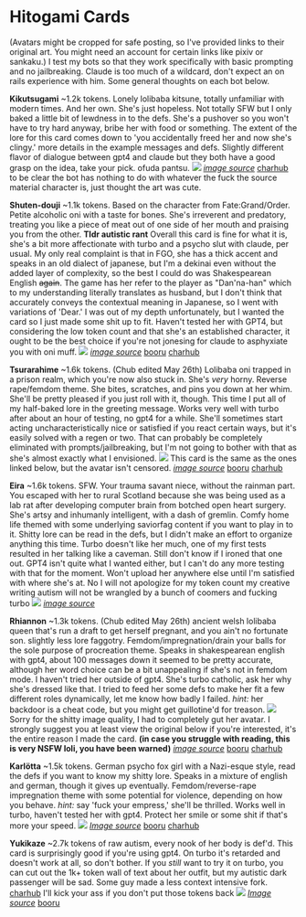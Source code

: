 # Hitogami Cards

(Avatars might be cropped for safe posting, so I've provided links to their original art. You might need an account for certain links like pixiv or sankaku.) 
I test my bots so that they work specifically with basic prompting and no jailbreaking. Claude is too much of a wildcard, don't expect an on rails experience with him. Some general thoughts on each bot below.



**Kikutsugami** ~1.2k tokens. Lonely lolibaba kitsune, totally unfamiliar with modern times. And her own. She's just hopeless. 
Not totally SFW but I only baked a little bit of lewdness in to the defs. She's a pushover so you won't have to try hard anyway, bribe her with food or something. The extent of the lore for this card comes down to 'you accidentally freed her and now she's clingy.' more details in the example messages and defs. Slightly different flavor of dialogue between gpt4 and claude but they both have a good grasp on the idea, take your pick. ofuda pantsu.
![](https://files.catbox.moe/bgze0s.png)
[*image source*](https://hitomi.la/reader/2411866.html#393) [charhub](https://www.chub.ai/characters/hitogami/Kikutsugami/main)
to be clear the bot has nothing to do with whatever the fuck the source material character is, just thought the art was cute.

**Shuten-douji** ~1.1k tokens. Based on the character from Fate:Grand/Order. Petite alcoholic oni with a taste for bones. She's irreverent and predatory, treating you like a piece of meat out of one side of her mouth and praising you from the other.
**Tldr autistic rant**
Overall this card is fine for what it is, she's a bit more affectionate with turbo and a psycho slut with claude, per usual. My only real complaint is that in FGO, she has a thick accent and speaks in an old dialect of japanese, but I'm a dekinai even without the added layer of complexity, so the best I could do was Shakespearean English ~~again~~. The game has her refer to the player as "Dan'na-han" which to my understanding literally translates as husband, but I don't think that accurately conveys the contextual meaning in Japanese, so I went with variations of 'Dear.' 
I was out of my depth unfortunately, but I wanted the card so I just made some shit up to fit.
Haven't tested her with GPT4, but considering the low token count and that she's an established character, it ought to be the best choice if you're not jonesing for claude to asphyxiate you with oni muff.
![](https://files.catbox.moe/fi751i.png)
[*image source*](https://beta.sankakucomplex.com/post/show/9156519) [booru](https://booru.plus/+pygmalion2018) [charhub](https://www.chub.ai/characters/hitogami/Shuten-douji/)

**Tsurarahime** ~1.6k tokens. (Chub edited May 26th) Lolibaba oni trapped in a prison realm, which you're now also stuck in. She's *very* horny. Reverse rape/femdom theme. She bites, scratches, and pins you down at her whim. She'll be pretty pleased if you just roll with it, though. 
This time I put all of my half-baked lore in the greeting message. Works very well with turbo after about an hour of testing, no gpt4 for a while. She'll sometimes start acting uncharacteristically nice or satisfied if you react certain ways, but it's easily solved with a regen or two. That can probably be completely eliminated with prompts/jailbreaking, but I'm not going to bother with that as she's almost exactly what I envisioned.
![](https://files.catbox.moe/ln6foy.png)
This card is the same as the ones linked below, but the avatar isn't censored.
[*image source*](https://www.pixiv.net/en/artworks/99775438) [booru](https://booru.plus/+pygmalion1225) [charhub](https://www.characterhub.org/characters/hitogami/Tsurarahime)

**Eira** ~1.6k tokens. SFW. Your trauma savant niece, without the rainman part. You escaped with her to rural Scotland because she was being used as a lab rat after developing computer brain from botched open heart surgery. She's artsy and inhumanly intelligent, with a dash of gremlin. Comfy home life themed with some underlying saviorfag content if you want to play in to it. Shitty lore can be read in the defs, but I didn't make an effort to organize anything this time.
Turbo doesn't like her much, one of my first tests resulted in her talking like a caveman. Still don't know if I ironed that one out. GPT4 isn't quite what I wanted either, but I can't do any more testing with that for the moment. Won't upload her anywhere else until I'm satisfied with where she's at. No I will not apologize for my token count my creative writing autism will not be wrangled by a bunch of coomers and fucking turbo
![](https://files.catbox.moe/ky1tlw.png)
[*image source*](https://beta.sankakucomplex.com/post/show/23521138)

**Rhiannon** ~1.3k tokens. (Chub edited May 26th) ancient welsh lolibaba queen that's run a draft to get herself pregnant, and you ain't no fortunate son. slightly less lore faggotry. Femdom/impregnation/drain your balls for the sole purpose of procreation theme. Speaks in shakespearean english with gpt4, about 100 messages down it seemed to be pretty accurate, although her word choice can be a bit unappealing if she's not in femdom mode. I haven't tried her outside of gpt4. She's turbo catholic, ask her why she's dressed like that. I tried to feed her some defs to make her fit a few different roles dynamically, let me know how badly I failed. *hint:* her backdoor is a cheat code, but you might get guillotine'd for treason.
![](https://files.catbox.moe/e88pf9.png)
Sorry for the shitty image quality, I had to completely gut her avatar. I strongly suggest you at least view the original below if you're interested, it's the entire reason I made the card.
**(in case you struggle with reading, this is very NSFW loli, you have been warned)**
[*image source*](https://gelbooru.com/index.php?page=post&s=view&id=3144212) [booru](https://booru.plus/+pygmalion1151) [charhub](https://www.characterhub.org/characters/hitogami/Rhiannon)

**Karlötta** ~1.5k tokens. German psycho fox girl with a Nazi-esque style, read the defs if you want to know my shitty lore. Speaks in a mixture of english and german, though it gives up eventually. Femdom/reverse-rape impregnation theme with some potential for violence, depending on how you behave. *hint:* say 'fuck your empress,' she'll be thrilled. Works well in turbo, haven't tested her with gpt4. Protect her smile or some shit if that's more your speed.
![](https://files.catbox.moe/rli64i.png) 
[*Image source*](https://gelbooru.com/index.php?page=post&s=view&id=7064383) [booru](https://booru.plus/+pygmalion1120) [charhub](https://www.characterhub.org/characters/hitogami/Karlotta)

**Yukikaze** ~2.7k tokens of raw autism, every nook of her body is def'd. This card is surprisingly good if you're using gpt4. On turbo it's retarded and doesn't work at all, so don't bother. If you *still* want to try it on turbo, you can cut out the 1k+ token wall of text about her outfit, but my autistic dark passenger will be sad. 
Some guy made a less context intensive fork. [charhub](https://www.characterhub.org/characters/maliksusanto/yukikaze-mizuki)
I'll kick your ass if you don't put those tokens back 
![](https://files.catbox.moe/dr4rct.png) 
[*Image source*](https://gelbooru.com/index.php?page=post&s=view&id=4404657) [booru](https://booru.plus/+pygmalion1071)